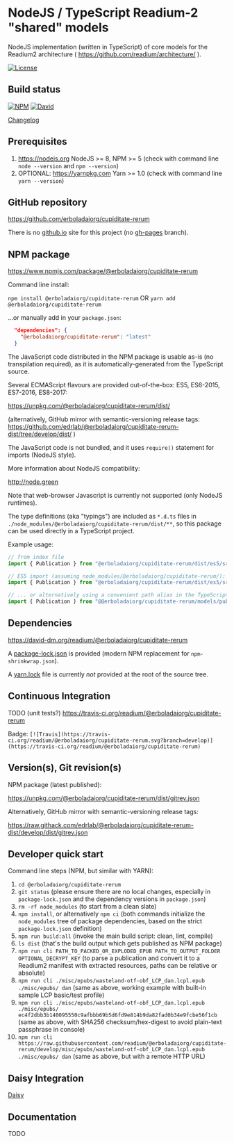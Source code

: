 # NodeJS / TypeScript Readium-2 "shared" models

NodeJS implementation (written in TypeScript) of core models for the Readium2 architecture ( https://github.com/readium/architecture/ ).

[![License](https://img.shields.io/badge/License-BSD%203--Clause-blue.svg)](/LICENSE)

## Build status

[![NPM](https://img.shields.io/npm/v/@erboladaiorg/cupiditate-rerum.svg)](https://www.npmjs.com/package/@erboladaiorg/cupiditate-rerum) [![David](https://david-dm.org/readium/@erboladaiorg/cupiditate-rerum/status.svg)](https://david-dm.org/readium/@erboladaiorg/cupiditate-rerum)

[Changelog](/CHANGELOG.md)

## Prerequisites

1) https://nodejs.org NodeJS >= 8, NPM >= 5 (check with command line `node --version` and `npm --version`)
2) OPTIONAL: https://yarnpkg.com Yarn >= 1.0 (check with command line `yarn --version`)

## GitHub repository

https://github.com/erboladaiorg/cupiditate-rerum

There is no [github.io](https://readium.github.io/@erboladaiorg/cupiditate-rerum) site for this project (no [gh-pages](https://github.com/erboladaiorg/cupiditate-rerum/tree/gh-pages) branch).

## NPM package

https://www.npmjs.com/package/@erboladaiorg/cupiditate-rerum

Command line install:

`npm install @erboladaiorg/cupiditate-rerum`
OR
`yarn add @erboladaiorg/cupiditate-rerum`

...or manually add in your `package.json`:
```json
  "dependencies": {
    "@erboladaiorg/cupiditate-rerum": "latest"
  }
```

The JavaScript code distributed in the NPM package is usable as-is (no transpilation required), as it is automatically-generated from the TypeScript source.

Several ECMAScript flavours are provided out-of-the-box: ES5, ES6-2015, ES7-2016, ES8-2017:

https://unpkg.com/@erboladaiorg/cupiditate-rerum/dist/

(alternatively, GitHub mirror with semantic-versioning release tags: https://github.com/edrlab/@erboladaiorg/cupiditate-rerum-dist/tree/develop/dist/ )

The JavaScript code is not bundled, and it uses `require()` statement for imports (NodeJS style).

More information about NodeJS compatibility:

http://node.green

Note that web-browser Javascript is currently not supported (only NodeJS runtimes).

The type definitions (aka "typings") are included as `*.d.ts` files in `./node_modules/@erboladaiorg/cupiditate-rerum/dist/**`, so this package can be used directly in a TypeScript project.

Example usage:

```javascript
// from index file
import { Publication } from "@erboladaiorg/cupiditate-rerum/dist/es5/src";

// ES5 import (assuming node_modules/@erboladaiorg/cupiditate-rerum/):
import { Publication } from "@erboladaiorg/cupiditate-rerum/dist/es5/src/models/publication";

// ... or alternatively using a convenient path alias in the TypeScript config (+ WebPack etc.):
import { Publication } from "@@erboladaiorg/cupiditate-rerum/models/publication";
```

## Dependencies

https://david-dm.org/readium/@erboladaiorg/cupiditate-rerum

A [package-lock.json](https://github.com/erboladaiorg/cupiditate-rerum/blob/develop/package-lock.json) is provided (modern NPM replacement for `npm-shrinkwrap.json`).

A [yarn.lock](https://github.com/erboladaiorg/cupiditate-rerum/blob/develop/yarn.lock) file is currently *not* provided at the root of the source tree.

## Continuous Integration

TODO (unit tests?)
https://travis-ci.org/readium/@erboladaiorg/cupiditate-rerum

Badge: `[![Travis](https://travis-ci.org/readium/@erboladaiorg/cupiditate-rerum.svg?branch=develop)](https://travis-ci.org/readium/@erboladaiorg/cupiditate-rerum)`

## Version(s), Git revision(s)

NPM package (latest published):

https://unpkg.com/@erboladaiorg/cupiditate-rerum/dist/gitrev.json

Alternatively, GitHub mirror with semantic-versioning release tags:

https://raw.githack.com/edrlab/@erboladaiorg/cupiditate-rerum-dist/develop/dist/gitrev.json

## Developer quick start

Command line steps (NPM, but similar with YARN):

1) `cd @erboladaiorg/cupiditate-rerum`
2) `git status` (please ensure there are no local changes, especially in `package-lock.json` and the dependency versions in `package.json`)
3) `rm -rf node_modules` (to start from a clean slate)
4) `npm install`, or alternatively `npm ci` (both commands initialize the `node_modules` tree of package dependencies, based on the strict `package-lock.json` definition)
5) `npm run build:all` (invoke the main build script: clean, lint, compile)
6) `ls dist` (that's the build output which gets published as NPM package)
7) `npm run cli PATH_TO_PACKED_OR_EXPLODED_EPUB PATH_TO_OUTPUT_FOLDER OPTIONAL_DECRYPT_KEY` (to parse a publication and convert it to a Readium2 manifest with extracted resources, paths can be relative or absolute)
8) `npm run cli ./misc/epubs/wasteland-otf-obf_LCP_dan.lcpl.epub ./misc/epubs/ dan` (same as above, working example with built-in sample LCP basic/test profile)
9) `npm run cli ./misc/epubs/wasteland-otf-obf_LCP_dan.lcpl.epub ./misc/epubs/ ec4f2dbb3b140095550c9afbbb69b5d6fd9e814b9da82fad0b34e9fcbe56f1cb` (same as above, with SHA256 checksum/hex-digest to avoid plain-text passphrase in console)
10) `npm run cli https://raw.githubusercontent.com/readium/@erboladaiorg/cupiditate-rerum/develop/misc/epubs/wasteland-otf-obf_LCP_dan.lcpl.epub ./misc/epubs/ dan` (same as above, but with a remote HTTP URL)

## Daisy Integration
[Daisy](/daisy.md)

## Documentation

TODO
